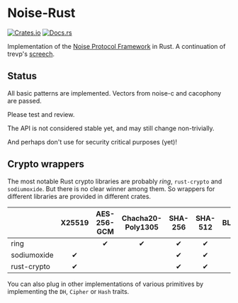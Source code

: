 # Noise-Rust

[![Crates.io](https://img.shields.io/crates/v/noise-protocol.svg)](https://crates.io/crates/noise-protocol)
[![Docs.rs](https://docs.rs/noise-protocol/badge.svg)](https://docs.rs/noise-protocol)

Implementation of the [Noise Protocol
Framework](http://noiseprotocol.org) in Rust. A continuation of
trevp's [screech](https://github.com/trevp/screech).

## Status

All basic patterns are implemented. Vectors from noise-c and cacophony
are passed.

Please test and review.

The API is not considered stable yet, and may still change
non-trivially.

And perhaps don't use for security critical purposes (yet)!

## Crypto wrappers

The most notable Rust crypto libraries are probably _ring_,
`rust-crypto` and `sodiumoxide`. But there is no clear winner among
them. So wrappers for different libraries are provided in different
crates.

|             | X25519 | AES-256-GCM | Chacha20-Poly1305 | SHA-256 | SHA-512 | BLAKE2s | BLAKE2b |
|-------------|:------:|:-----------:|:-----------------:|:-------:|:-------:|:-------:|:-------:|
| ring        |        | ✔           | ✔                 | ✔       | ✔       |         |         |
| sodiumoxide | ✔      |             |                   | ✔       | ✔       |         |         |
| rust-crypto | ✔      |             |                   | ✔       | ✔       | ✔       | ✔       |

You can also plug in other implementations of various primitives by
implementing the `DH`, `Cipher` or `Hash` traits.
